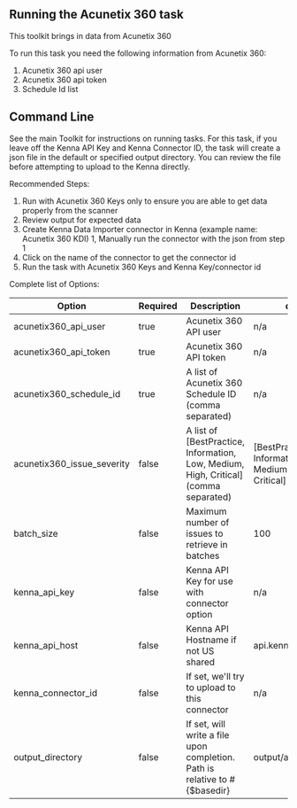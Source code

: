 ## Running the Acunetix 360 task 

This toolkit brings in data from Acunetix 360

To run this task you need the following information from Acunetix 360: 

1. Acunetix 360 api user
2. Acunetix 360 api token
3. Schedule Id list

## Command Line

See the main Toolkit for instructions on running tasks. For this task, if you leave off the Kenna API Key and Kenna Connector ID, the task will create a json file in the default or specified output directory. You can review the file before attempting to upload to the Kenna directly.

Recommended Steps: 

1. Run with Acunetix 360 Keys only to ensure you are able to get data properly from the scanner
1. Review output for expected data
1. Create Kenna Data Importer connector in Kenna (example name: Acunetix 360 KDI) 
1, Manually run the connector with the json from step 1 
1. Click on the name of the connector to get the connector id
1. Run the task with Acunetix 360 Keys and Kenna Key/connector id



Complete list of Options:

| Option | Required | Description | default |
| --- | --- | --- | --- |
| acunetix360_api_user | true | Acunetix 360 API user | n/a |
| acunetix360_api_token | true | Acunetix 360 API token | n/a |
| acunetix360_schedule_id | true | A list of Acunetix 360 Schedule ID (comma separated) | n/a |
| acunetix360_issue_severity | false | A list of [BestPractice, Information, Low, Medium, High, Critical] (comma separated) | [BestPractice, Information, Low, Medium, High, Critical] |
| batch_size | false | Maximum number of issues to retrieve in batches | 100 |
| kenna_api_key | false | Kenna API Key for use with connector option | n/a |
| kenna_api_host | false | Kenna API Hostname if not US shared | api.kennasecurity.com |
| kenna_connector_id | false | If set, we'll try to upload to this connector | n/a |
| output_directory | false | If set, will write a file upon completion. Path is relative to #{$basedir} | output/acunetix360 |

